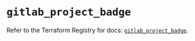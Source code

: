# `gitlab_project_badge`

Refer to the Terraform Registry for docs: [`gitlab_project_badge`](https://registry.terraform.io/providers/gitlabhq/gitlab/17.6.1/docs/resources/project_badge).
